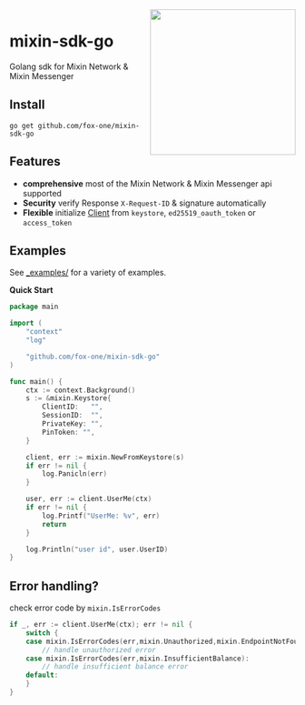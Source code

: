 <img align="right" width="256px" src="https://raw.githubusercontent.com/fox-one/mixin-sdk-go/master/logo/logo.png">

# mixin-sdk-go
Golang sdk for Mixin Network & Mixin Messenger

## Install

`go get github.com/fox-one/mixin-sdk-go`

## Features

* **comprehensive** most of the Mixin Network & Mixin Messenger api supported
* **Security** verify Response `X-Request-ID` & signature automatically
* **Flexible** initialize [Client](https://github.com/fox-one/mixin-sdk-go/blob/master/client.go) from `keystore`, `ed25519_oauth_token` or `access_token`

## Examples

See [_examples/](https://github.com/fox-one/mixin-sdk-go/blob/master/_examples/) for a variety of examples.

**Quick Start**

```go
package main

import (
	"context"
	"log"

	"github.com/fox-one/mixin-sdk-go"
)

func main() {
	ctx := context.Background()
	s := &mixin.Keystore{
		ClientID:   "",
		SessionID:  "",
		PrivateKey: "",
		PinToken: "",
	}

	client, err := mixin.NewFromKeystore(s)
	if err != nil {
		log.Panicln(err)
	}

	user, err := client.UserMe(ctx)
	if err != nil {
		log.Printf("UserMe: %v", err)
		return
	}

	log.Println("user id", user.UserID)
}
```

## Error handling?

check error code by `mixin.IsErrorCodes`

```go
if _, err := client.UserMe(ctx); err != nil {
    switch {
    case mixin.IsErrorCodes(err,mixin.Unauthorized,mixin.EndpointNotFound):
    	// handle unauthorized error
    case mixin.IsErrorCodes(err,mixin.InsufficientBalance):
        // handle insufficient balance error
    default:
    }
}
```

